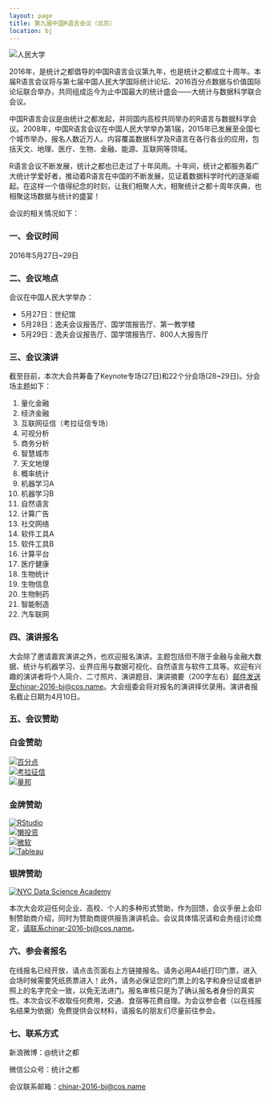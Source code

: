 ```yaml
---
layout: page
title: 第九届中国R语言会议（北京）
location: bj
---
```


<!-- picture -->
<div class="row">
  <div class="col-md-10 col-md-offset-1 text-center">
    <img src="{{ '/img/ruc2.jpg' | prepend: site.qiniubaseurl }}" alt="人民大学" class="img-responsive" />
  </div>
</div>

2016年，是统计之都倡导的中国R语言会议第九年，也是统计之都成立十周年。本届R语言会议将与第七届中国人民大学国际统计论坛、2016百分点数据与价值国际论坛联合举办，共同组成迄今为止中国最大的统计盛会——大统计与数据科学联合会议。

中国R语言会议是由统计之都发起，并同国内高校共同举办的R语言与数据科学会议。2008年，中国R语言会议在中国人民大学举办第1届，2015年已发展至全国七个城市举办，报名人数近万人。内容覆盖数据科学及R语言在各行各业的应用，包括天文、地理、医疗、生物、金融、能源、互联网等领域。

R语言会议不断发展，统计之都也已走过了十年风雨。十年间，统计之都服务着广大统计学爱好者，推动着R语言在中国的不断发展，见证着数据科学时代的逐渐崛起。在这样一个值得纪念的时刻，让我们相聚人大，相聚统计之都十周年庆典，也相聚这场数据与统计的盛宴！

会议的相关情况如下：

### 一、会议时间

2016年5月27日~29日

### 二、会议地点

会议在中国人民大学举办：

* 5月27日：世纪馆
* 5月28日：逸夫会议报告厅、国学馆报告厅、第一教学楼
* 5月29日：逸夫会议报告厅、国学馆报告厅、800人大报告厅

### 三、会议演讲

截至目前，本次大会共筹备了Keynote专场(27日)和22个分会场(28~29日)。分会场主题如下：

1. 量化金融
2. 经济金融
3. 互联网征信（考拉征信专场）
4. 可视分析
5. 商务分析
6. 智慧城市
6. 天文地理
7. 概率统计
8. 机器学习A
9. 机器学习B
9. 自然语言
10. 计算广告
11. 社交网络
12. 软件工具A
13. 软件工具B
13. 计算平台
14. 医疗健康
15. 生物统计
16. 生物信息
17. 生物制药
18. 智能制造
19. 汽车联网

### 四、演讲报名

大会除了邀请嘉宾演讲之外，也欢迎报名演讲。主题包括但不限于金融与金融大数据、统计与机器学习、业界应用与数据可视化、自然语言与软件工具等。欢迎有兴趣的演讲者将个人简介、二寸照片、演讲题目、演讲摘要（200字左右）邮件发送至chinar-2016-bj@cos.name。大会组委会将对报名的演讲择优录用。演讲者报名截止日期为4月10日。

### 五、会议赞助

<h3 class ="text-center">白金赞助</h3>

<div class="row">

  <div class="col-md-4 aligncenter client">
    <a href="http://www.baifendian.com/" title="百分点" target="_blank">
      <img src="{{ '/img/logo-baifendian.jpg' | prepend: site.qiniubaseurl }}" alt="百分点" class="img-responsive center-block" />
    </a>
  </div>

  <div class="col-md-4 aligncenter client">
    <a href="http://www.kaolazhengxin.com/" title="考拉征信" target="_blank">
      <img src="{{ '/img/logo-kaola.jpg' | prepend: site.qiniubaseurl }}" alt="考拉征信" class="img-responsive center-block" />
    </a>
  </div>

  <div class="col-md-4 aligncenter client">
    <a href="http://www.quanttech.cn/" title="量邦" target="_blank">
      <img src="{{ '/img/logo-liangbang.jpg' | prepend: site.qiniubaseurl }}" alt="量邦" class="img-responsive center-block" />
    </a>
  </div>

</div>

<h3 class="text-center">金牌赞助</h3>

<div class="row">

  <div class="col-md-3 aligncenter client">
    <a href="http://www.rstudio.com/" title="Rsudio" target="_blank">
      <img src="{{ '/img/logo-rstudio.png' | prepend: site.baseurl }}" alt="RStudio" class="img-responsive center-block" />
    </a>
  </div>

  <div class="col-md-3 aligncenter client">
    <a href="http://lantouzi.com/" title="懒投资" target="_blank">
      <img src="{{ '/img/logo-lantouzi.png' | prepend: site.baseurl }}" alt="懒投资" class="img-responsive center-block" />
    </a>
  </div>

  <div class="col-md-3 aligncenter client">
    <a href="https://www.microsoft.com/zh-cn" title="微软" target="_blank">
      <img src="{{ '/img/logo-microsoft.png' | prepend: site.baseurl }}" alt="微软" class="img-responsive center-block" />
    </a>
  </div>

  <div class="col-md-3 aligncenter client">
    <a href="http://www.tableau.com/" title="Tableau" target="_blank">
      <img src="{{ '/img/logo-tableau.jpg' | prepend: site.baseurl }}" alt="Tableau" class="img-responsive center-block" />
    </a>
  </div>

</div>

<h3 class="text-center">银牌赞助</h3>

<div class="row">

  <div class="col-md-4 col-md-offset-4">
    <a href="http://nycdatascience.com/" title="NYC Data Science Academy" target="_blank">
      <img src="{{ '/img/logo-nycdsa.png' | prepend: site.baseurl }}" alt="NYC Data Science Academy" class="img-responsive center-block" />
    </a>
  </div>

</div>


本次大会欢迎任何企业、高校、个人的多种形式赞助，作为回馈，会议手册上会印制赞助商介绍，同时为赞助商提供报告演讲机会。会议具体情况请和会务组讨论商定，请联系chinar-2016-bj@cos.name。

### 六、参会者报名

在线报名已经开放，请点击页面右上方链接报名。请务必用A4纸打印门票，进入会场时候需要凭纸质票进入！此外，请务必保证您的门票上的名字和身份证或者护照上的名字完全一致，以免无法进门。报名审核只是为了确认报名者身份的真实性。本次会议不收取任何费用，交通、食宿等花费自理。为会议参会者（以在线报名结果为依据）免费提供会议材料，请报名的朋友们尽量前往参会。

### 七、联系方式

新浪微博：@统计之都

微信公众号：统计之都

会议联系邮箱：chinar-2016-bj@cos.name
